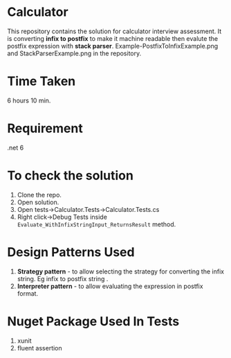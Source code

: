 # Calculator

This repository contains the solution for calculator interview assessment. It is converting **infix to postfix** to make it machine readable then evalute the postfix expression with **stack parser**. Example-PostfixToInfixExample.png and StackParserExample.png in the repository.

# Time Taken
6 hours 10 min.

# Requirement

.net 6

# To check the solution

1. Clone the repo.
2. Open solution.
3. Open tests->Calculator.Tests->Calculator.Tests.cs
4.  Right click->Debug Tests inside `Evaluate_WithInfixStringInput_ReturnsResult` method.

# Design Patterns Used

1. **Strategy pattern** - to allow selecting the strategy for converting the infix string. Eg infix to postfix string .
2. **Interpreter pattern** - to allow evaluating the  expression in postfix format. 

# Nuget Package Used In Tests
1. xunit
2. fluent assertion 





